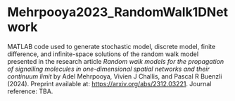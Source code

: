 # Mehrpooya2023_RandomWalk1DNetwork
MATLAB code used to generate stochastic model, discrete model, finite difference, and infinite-space solutions of the random walk model presented in the research article _Random walk models for the propagation of signalling molecules in one-dimensional spatial networks and their continuum limit_ by Adel Mehrpooya, Vivien J Challis, and Pascal R Buenzli (2024). Preprint available at: https://arxiv.org/abs/2312.03221. Journal reference: TBA.
